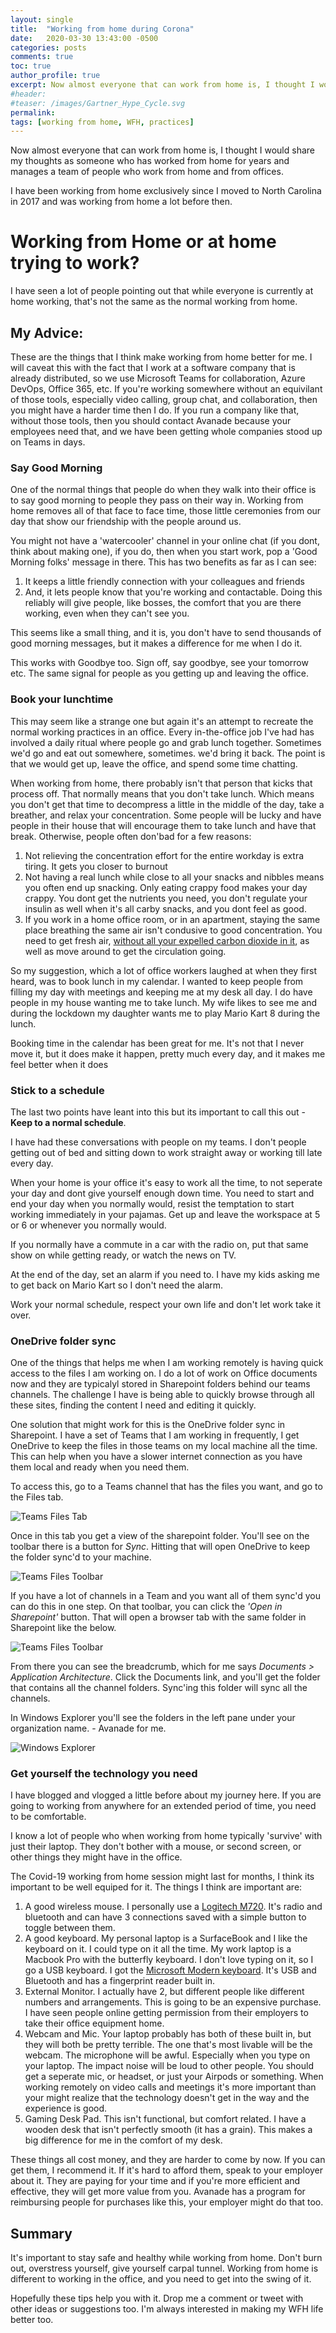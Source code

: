 ```yaml
---
layout: single
title:  "Working from home during Corona"
date:   2020-03-30 13:43:00 -0500
categories: posts
comments: true
toc: true
author_profile: true
excerpt: Now almost everyone that can work from home is, I thought I would share my thoughts as someone who has worked from home for years, and manages a team of people who work from home and from offices.
#header:
#teaser: /images/Gartner_Hype_Cycle.svg
permalink: 
tags: [working from home, WFH, practices]
---
```


Now almost everyone that can work from home is, I thought I would share my thoughts as someone who has worked from home for years and manages a team of people who work from home and from offices.

I have been working from home exclusively since I moved to North Carolina in 2017 and was working from home a lot before then.

# Working from Home or at home trying to work?

I have seen a lot of people pointing out that while everyone is currently at home working, that's not the same as the normal working from home.

## My Advice:

These are the things that I think make working from home better for me.
I will caveat this with the fact that I work at a software company that is already distributed, so we use Microsoft Teams for collaboration, Azure DevOps, Office 365, etc.
If you're working somewhere without an equivilant of those tools, especially video calling, group chat, and collaboration, then you might have a harder time then I do.
If you run a company like that, without those tools, then you should contact Avanade because your employees need that, and we have been getting whole companies stood up on Teams in days.

### Say Good Morning

One of the normal things that people do when they walk into their office is to say good morning to people they pass on their way in. Working from home removes all of that face to face time, those little ceremonies from our day that show our friendship with the people around us.

You might not have a 'watercooler' channel in your online chat (if you dont, think about making one), if you do, then when you start work, pop a 'Good Morning folks' message in there.
This has two benefits as far as I can see:

1. It keeps a little friendly connection with your colleagues and friends
2. And, it lets people know that you're working and contactable. Doing this reliably will give people, like bosses, the comfort that you are there working, even when they can't see you.

This seems like a small thing, and it is, you don't have to send thousands of good morning messages, but it makes a difference for me when I do it.

This works with Goodbye too. Sign off, say goodbye, see your tomorrow etc. The same signal for people as you getting up and leaving the office.

### Book your lunchtime

This may seem like a strange one but again it's an attempt to recreate the normal working practices in an office.
Every in-the-office job I've had has involved a daily ritual where people go and grab lunch together. Sometimes we'd go and eat out somewhere, sometimes. we'd bring it back. The point is that we would get up, leave the office, and spend some time chatting.

When working from home, there probably isn't that person that kicks that process off. That normally means that you don't take lunch. Which means you don't get that time to decompress a little in the middle of the day, take a breather, and relax your concentration.
Some people will be lucky and have people in their house that will encourage them to take lunch and have that break. Otherwise, people often don'bad for a few reasons:

1. Not relieving the concentration effort for the entire workday is extra tiring. It gets you closer to burnout
2. Not having a real lunch while close to all your snacks and nibbles means you often end up snacking. Only eating crappy food makes your day crappy. You dont get the nutrients you need, you don't regulate your insulin as well when it's all carby snacks, and you dont feel as good.
3. If you work in a home office room, or in an apartment, staying the same place breathing the same air isn't condusive to good concentration. You need to get fresh air, [without all your expelled carbon dioxide in it](https://www.treehugger.com/interior-design/who-knew-excess-co2-bad-our-brains.html), as well as move around to get the circulation going.

So my suggestion, which a lot of office workers laughed at when they first heard, was to book lunch in my calendar. I wanted to keep people from filling my day with meetings and keeping me at my desk all day. I do have people in my house wanting me to take lunch. My wife likes to see me and during the lockdown my daughter wants me to play Mario Kart 8 during the lunch.

Booking time in the calendar has been great for me. It's not that I never move it, but it does make it happen, pretty much every day, and it makes me feel better when it does

### Stick to a schedule

The last two points have leant into this but its important to call this out - **Keep to a normal schedule**.

I have had these conversations with people on my teams. I don't people getting out of bed and sitting down to work straight away or working till late every day.

When your home is your office it's easy to work all the time, to not seperate your day and dont give yourself enough down time. You need to start and end your day when you normally would, resist the temptation to start working immediately in your pajamas. Get up and leave the workspace at 5 or 6 or whenever you normally would.

If you normally have a commute in a car with the radio on, put that same show on while getting ready, or watch the news on TV.

At the end of the day, set an alarm if you need to. I have my kids asking me to get back on Mario Kart so I don't need the alarm.

Work your normal schedule, respect your own life and don't let work take it over. 

### OneDrive folder sync

One of the things that helps me when I am working remotely is having quick access to the files I am working on.
I do a lot of work on Office documents now and they are typicalyl stored in Sharepoint folders behind our teams channels.
The challenge I have is being able to quickly browse through all these sites, finding the content I need and editing it quickly. 

One solution that might work for this is the OneDrive folder sync in Sharepoint.
I have a set of Teams that I am working in frequently, I get OneDrive to keep the files in those teams on my local machine all the time. This can help when you have a slower internet connection as you have them local and ready when you need them.

To access this, go to a Teams channel that has the files you want, and go to the Files tab.

![Teams Files Tab](/images/2020-03-30-wfh/teams-files.png)

Once in this tab you get a view of the sharepoint folder. You'll see on the toolbar there is a button for *Sync*. Hitting that will open OneDrive to keep the folder sync'd to your machine.

![Teams Files Toolbar](/images/2020-03-30-wfh/files-toolbar.png)

If you have a lot of channels in a Team and you want all of them sync'd you can do this in one step. On that toolbar, you can click the *'Open in Sharepoint'* button. That will open a browser tab with the same folder in Sharepoint like the below. 

![Teams Files Toolbar](/images/2020-03-30-wfh/sharepoint-view.png)

From there you can see the breadcrumb, which for me says *Documents > Application Architecture*. Click the Documents link, and you'll get the folder that contains all the channel folders. Sync'ing this folder will sync all the channels. 

In Windows Explorer you'll see the folders in the left pane under your organization name. - Avanade for me.

![Windows Explorer](/images/2020-03-30-wfh/windows-explorer-view.png)

### Get yourself the technology you need

I have blogged and vlogged a little before about my journey here. If you are going to working from anywhere for an extended period of time, you need to be comfortable.

I know a lot of people who when working from home typically 'survive' with just their laptop. They don't bother with a mouse, or second screen, or other things they might have in the office.

The Covid-19 working from home session might last for months, I think its important to be well equiped for it. The things I think are important are:

1. A good wireless mouse. I personally use a [Logitech M720](https://www.amazon.com/Logitech-Triathalon-Multi-Device-Wireless-Mouse/dp/B01LF37K80). It's radio and bluetooth and can have 3 connections saved with a simple button to toggle between them.
2. A good keyboard. My personal laptop is a SurfaceBook and I like the keyboard on it. I could type on it all the time. My work laptop is a Macbook Pro with the butterfly keyboard. I don't love typing on it, so I go a USB keyboard. I got the [Microsoft Modern keyboard](https://www.microsoft.com/accessories/en-us/products/keyboards/microsoft-modern-keyboard-with-fingerprint-id). It's USB and Bluetooth and has a fingerprint reader built in.
3. External Monitor. I actually have 2, but different people like different numbers and arrangements. This is going to be an expensive purchase. I have seen people online getting permission from their employers to take their office equipment home.
4. Webcam and Mic. Your laptop probably has both of these built in, but they will both be pretty terrible. The one that's most livable will be the webcam. The microphone will be awful. Especially when you type on your laptop. The impact noise will be loud to other people. You should get a seperate mic, or headset, or just your Airpods or something. When working remotely on video calls and meetings it's more important than your might realize that the technology doesn't get in the way and the experience is good.
5. Gaming Desk Pad. This isn't functional, but comfort related. I have a wooden desk that isn't perfectly smooth (it has a grain). This makes a big difference for me in the comfort of my desk.

These things all cost money, and they are harder to come by now. If you can get them, I recommend it. If it's hard to afford them, speak to your employer about it. They are paying for your time and if you're more efficient and effective, they will get more value from you. Avanade has a program for reimbursing people for purchases like this, your employer might do that too.

## Summary

It's important to stay safe and healthy while working from home. Don't burn out, overstress yourself, give yourself carpal tunnel. Working from home is different to working in the office, and you need to get into the swing of it.

Hopefully these tips help you with it. Drop me a comment or tweet with other ideas or suggestions too. I'm always interested in making my WFH life better too.
